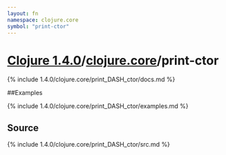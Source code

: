 ```yaml
---
layout: fn
namespace: clojure.core
symbol: "print-ctor"
---
```


# [Clojure 1.4.0](../../)/[clojure.core](../)/print-ctor

{% include 1.4.0/clojure.core/print_DASH_ctor/docs.md %}

##Examples

{% include 1.4.0/clojure.core/print_DASH_ctor/examples.md %}
## Source
{% include 1.4.0/clojure.core/print_DASH_ctor/src.md %}

